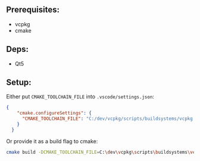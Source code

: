 ## Prerequisites:
- vcpkg
- cmake

## Deps:
- Qt5

## Setup:
Either put `CMAKE_TOOLCHAIN_FILE` into `.vscode/settings.json`:
```json
{
    "cmake.configureSettings": {
      "CMAKE_TOOLCHAIN_FILE": "C:/dev/vcpkg/scripts/buildsystems/vcpkg.cmake"
    }
  }
```
Or provide it as a build flag to cmake:
```sh 
cmake build -DCMAKE_TOOLCHAIN_FILE=C:\dev\vcpkg\scripts\buildsystems\vcpkg.cmake
```